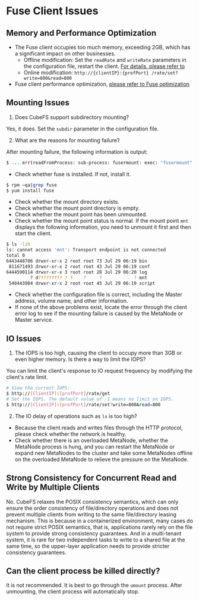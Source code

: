 # Fuse Client Issues

## Memory and Performance Optimization

- The Fuse client occupies too much memory, exceeding 2GB, which has a significant impact on other businesses.
  - Offline modification: Set the `readRate` and `writeRate` parameters in the configuration file, restart the client. [For details, please refer to](../ops/configs/config.md)
  - Online modification: `http://{clientIP}:{profPort} /rate/set?write=800&read=800`
- Fuse client performance optimization, [please refer to Fuse optimization](../evaluation/fuse.md)

## Mounting Issues

1. Does CubeFS support subdirectory mounting?

Yes, it does. Set the `subdir` parameter in the configuration file.

2. What are the reasons for mounting failure?

After mounting failure, the following information is output:

```bash
$ ... err(readFromProcess: sub-process: fusermount: exec: "fusermount": executable file not found in $PATH)
```

- Check whether fuse is installed. If not, install it.

```bash
$ rpm –qa|grep fuse
$ yum install fuse
```

- Check whether the mount directory exists.
- Check whether the mount point directory is empty.
- Check whether the mount point has been unmounted.
- Check whether the mount point status is normal. If the mount point `mnt` displays the following information, you need to unmount it first and then start the client.

```bash
$ ls -lih
ls: cannot access 'mnt': Transport endpoint is not connected
total 0
6443448706 drwxr-xr-x 2 root root 73 Jul 29 06:19 bin
 811671493 drwxr-xr-x 2 root root 43 Jul 29 06:19 conf
6444590114 drwxr-xr-x 3 root root 28 Jul 29 06:20 log
         ? d????????? ? ?    ?     ?            ? mnt
 540443904 drwxr-xr-x 2 root root 45 Jul 29 06:19 script
```

- Check whether the configuration file is correct, including the Master address, volume name, and other information.
- If none of the above problems exist, locate the error through the client error log to see if the mounting failure is caused by the MetaNode or Master service.

## IO Issues

1. The IOPS is too high, causing the client to occupy more than 3GB or even higher memory. Is there a way to limit the IOPS?

You can limit the client's response to IO request frequency by modifying the client's rate limit.

```bash
# View the current IOPS:
$ http://[ClientIP]:[profPort]/rate/get
# Set the IOPS. The default value of -1 means no limit on IOPS.
$ http://[ClientIP]:[profPort]/rate/set?write=800&read=800
```

2. The IO delay of operations such as `ls` is too high?

- Because the client reads and writes files through the HTTP protocol, please check whether the network is healthy.
- Check whether there is an overloaded MetaNode, whether the MetaNode process is hung, and you can restart the MetaNode or expand new MetaNodes to the cluster and take some MetaNodes offline on the overloaded MetaNode to relieve the pressure on the MetaNode.

## Strong Consistency for Concurrent Read and Write by Multiple Clients

No. CubeFS relaxes the POSIX consistency semantics, which can only ensure the order consistency of file/directory operations and does not prevent multiple clients from writing to the same file/directory leasing mechanism. This is because in a containerized environment, many cases do not require strict POSIX semantics, that is, applications rarely rely on the file system to provide strong consistency guarantees. And in a multi-tenant system, it is rare for two independent tasks to write to a shared file at the same time, so the upper-layer application needs to provide stricter consistency guarantees.

## Can the client process be killed directly?

It is not recommended. It is best to go through the `umount` process. After unmounting, the client process will automatically stop.